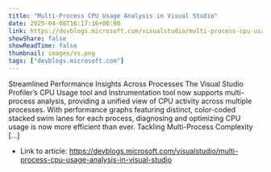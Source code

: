 ```yaml
---
title: "Multi-Process CPU Usage Analysis in Visual Studio"
date: 2025-04-08T16:17:16+00:00
link: https://devblogs.microsoft.com/visualstudio/multi-process-cpu-usage-analysis-in-visual-studio
showShare: false
showReadTime: false
thumbnail: images/vs.png
tags: ["devblogs.microsoft.com"]
---
```

Streamlined Performance Insights Across Processes The Visual Studio Profiler’s CPU Usage tool and Instrumentation tool now supports multi-process analysis, providing a unified view of CPU activity across multiple processes. With performance graphs featuring distinct, color-coded stacked swim lanes for each process, diagnosing and optimizing CPU usage is now more efficient than ever. Tackling Multi-Process Complexity […]

- Link to article: https://devblogs.microsoft.com/visualstudio/multi-process-cpu-usage-analysis-in-visual-studio